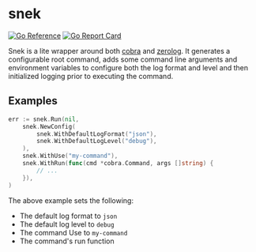 # snek

[![Go Reference](https://pkg.go.dev/badge/github.com/ronelliott/snek.svg)](https://pkg.go.dev/github.com/ronelliott/snek) [![Go Report Card](https://goreportcard.com/badge/github.com/ronelliott/snek)](https://goreportcard.com/report/github.com/ronelliott/snek)

Snek is a lite wrapper around both [cobra](https://github.com/spf13/cobra) and [zerolog](https://github.com/rs/zerolog). It generates a configurable root command, adds some command line arguments and environment variables to configure both the log format and level and then initialized logging prior to executing the command.

## Examples

```go
err := snek.Run(nil,
	snek.NewConfig(
		snek.WithDefaultLogFormat("json"),
		snek.WithDefaultLogLevel("debug"),
	),
	snek.WithUse("my-command"),
	snek.WithRun(func(cmd *cobra.Command, args []string) {
		// ...
	}),
)
```

The above example sets the following:
- The default log format to `json`
- The default log level to `debug`
- The command Use to `my-command`
- The command's run function
